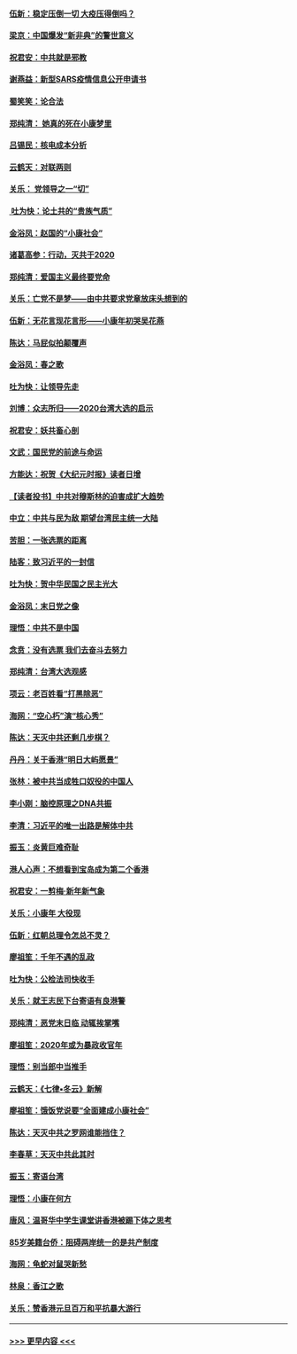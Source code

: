 #### [伍新：稳定压倒一切 大疫压得倒吗？](../pages/nsc993/n11812634.md?t=01221733) 
#### [梁京：中国爆发“新非典”的警世意义](../pages/nsc993/n11812554.md?t=01221733) 
#### [祝君安：中共就是邪教](../pages/nsc993/n11812431.md?t=01221733) 
#### [谢燕益：新型SARS疫情信息公开申请书](../pages/nsc993/n11808840.md?t=01221733) 
#### [蜀笑笑：论合法](../pages/nsc993/n11808064.md?t=01221733) 
#### [郑纯清： 她真的死在小康梦里](../pages/nsc993/n11806623.md?t=01221733) 
#### [吕锡民：核电成本分析](../pages/nsc993/n11806284.md?t=01221733) 
#### [云鹤天：对联两则](../pages/nsc993/n11805957.md?t=01221733) 
#### [关乐： 党领导之一“切”](../pages/nsc993/n11804505.md?t=01221733) 
#### [ 吐为快：论土共的“贵族气质”](../pages/nsc993/n11804490.md?t=01221733) 
#### [金浴凤：赵国的“小康社会”](../pages/nsc993/n11804452.md?t=01221733) 
#### [诸葛高参：行动，灭共于2020](../pages/nsc993/n11804120.md?t=01221733) 
#### [郑纯清：爱国主义最终要党命](../pages/nsc993/n11802197.md?t=01221733) 
#### [关乐：亡党不是梦——由中共要求党章放床头想到的](../pages/nsc993/n11802156.md?t=01221733) 
#### [伍新：无花言现花言形——小康年初哭吴花燕](../pages/nsc993/n11800044.md?t=01221733) 
#### [陈达：马屁似拍颠覆声](../pages/nsc993/n11800010.md?t=01221733) 
#### [金浴凤：春之歌](../pages/nsc993/n11797687.md?t=01221733) 
#### [吐为快：让领导先走](../pages/nsc993/n11797512.md?t=01221733) 
#### [刘博：众志所归——2020台湾大选的启示](../pages/nsc993/n11796878.md?t=01221733) 
#### [祝君安：妖共畜心剖](../pages/nsc993/n11794273.md?t=01221733) 
#### [文武：国民党的前途与命运](../pages/nsc993/n11794198.md?t=01221733) 
#### [方能达：祝贺《大纪元时报》读者日增](../pages/nsc993/n11793807.md?t=01221733) 
#### [【读者投书】中共对穆斯林的迫害成扩大趋势](../pages/nsc993/n11791371.md?t=01221733) 
#### [中立：中共与民为敌 期望台湾民主统一大陆](../pages/nsc993/n11790392.md?t=01221733) 
#### [苦胆：一张选票的距离](../pages/nsc993/n11788914.md?t=01221733) 
#### [陆客：致习近平的一封信](../pages/nsc993/n11788867.md?t=01221733) 
#### [吐为快：贺中华民国之民主光大](../pages/nsc993/n11788618.md?t=01221733) 
#### [金浴凤：末日党之像](../pages/nsc993/n11787475.md?t=01221733) 
#### [理悟：中共不是中国](../pages/nsc993/n11787463.md?t=01221733) 
#### [念贲：没有选票  我们去奋斗去努力](../pages/nsc993/n11787398.md?t=01221733) 
#### [郑纯清：台湾大选观感](../pages/nsc993/n11786210.md?t=01221733) 
#### [项云：老百姓看“打黑除恶”](../pages/nsc993/n11785398.md?t=01221733) 
#### [海网：“空心朽”演“核心秀”](../pages/nsc993/n11783874.md?t=01221733) 
#### [陈达：天灭中共还剩几步棋？](../pages/nsc993/n11783719.md?t=01221733) 
#### [丹丹：关于香港“明日大屿愿景”](../pages/nsc993/n11783273.md?t=01221733) 
#### [张林：被中共当成牲口奴役的中国人](../pages/nsc993/n11782397.md?t=01221733) 
#### [李小刚：脑控原理之DNA共振](../pages/nsc993/n11780962.md?t=01221733) 
#### [李清：习近平的唯一出路是解体中共](../pages/nsc993/n11780866.md?t=01221733) 
#### [振玉：炎黄巨难奇耻](../pages/nsc993/n11779632.md?t=01221733) 
#### [港人心声：不想看到宝岛成为第二个香港](../pages/nsc993/n11778817.md?t=01221733) 
#### [祝君安：一剪梅‧新年新气象](../pages/nsc993/n11776340.md?t=01221733) 
#### [关乐：小康年 大役现](../pages/nsc993/n11774213.md?t=01221733) 
#### [伍新：红朝总理令怎总不灵？](../pages/nsc993/n11770813.md?t=01221733) 
#### [廖祖笙：千年不遇的乱政](../pages/nsc993/n11770373.md?t=01221733) 
#### [吐为快：公检法司快收手](../pages/nsc993/n11770359.md?t=01221733) 
#### [关乐：就王志民下台寄语有良港警](../pages/nsc993/n11769903.md?t=01221733) 
#### [郑纯清：恶党末日临 动辄挨掌嘴](../pages/nsc993/n11769356.md?t=01221733) 
#### [廖祖笙：2020年或为暴政收官年](../pages/nsc993/n11768216.md?t=01221733) 
#### [理悟：别当郎中当推手](../pages/nsc993/n11768243.md?t=01221733) 
#### [云鹤天：《七律▪冬云》新解](../pages/nsc993/n11768204.md?t=01221733) 
#### [廖祖笙：饿饭党说要“全面建成小康社会”](../pages/nsc993/n11767482.md?t=01221733) 
#### [陈达：天灭中共之罗网谁能挡住？](../pages/nsc993/n11767465.md?t=01221733) 
#### [李春草：天灭中共此其时](../pages/nsc993/n11767452.md?t=01221733) 
#### [振玉：寄语台湾](../pages/nsc993/n11767432.md?t=01221733) 
#### [理悟：小康在何方](../pages/nsc993/n11767394.md?t=01221733) 
#### [唐风：温哥华中学生课堂讲香港被踢下体之思考](../pages/nsc993/n11766848.md?t=01221733) 
#### [85岁美籍台侨：阻碍两岸统一的是共产制度](../pages/nsc993/n11765043.md?t=01221733) 
#### [海网：龟蛇对鼠哭新愁](../pages/nsc993/n11764895.md?t=01221733) 
#### [林泉：香江之歌](../pages/nsc993/n11764415.md?t=01221733) 
#### [关乐：赞香港元旦百万和平抗暴大游行](../pages/nsc993/n11764382.md?t=01221733) 

----
#### [ >>> 更早内容 <<< ](../indexes/nsc993-earlier.md)
